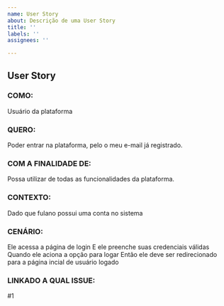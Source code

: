 ```yaml
---
name: User Story
about: Descrição de uma User Story
title: ''
labels: ''
assignees: ''

---
```


## User Story

### **COMO:**
Usuário da plataforma
 
### **QUERO:**
Poder entrar na plataforma, pelo o meu e-mail já registrado.

### **COM A FINALIDADE DE:**
Possa utilizar de todas as funcionalidades da plataforma.

### **CONTEXTO:**
Dado que fulano possui uma conta no sistema

### **CENÁRIO:**
Ele acessa a página de login
E ele preenche suas credenciais válidas
Quando ele aciona a opção para logar
Então ele deve ser redirecionado para a página incial de usuário logado

### **LINKADO A QUAL ISSUE:**
#1